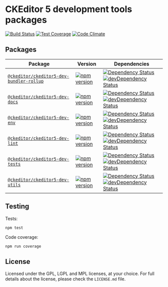 CKEditor 5 development tools packages
=====================================

[![Build Status](https://travis-ci.org/ckeditor/ckeditor5-dev.svg?branch=master)](https://travis-ci.org/ckeditor/ckeditor5-dev)
[![Test Coverage](https://codeclimate.com/github/ckeditor/ckeditor5-dev/badges/coverage.svg)](https://codeclimate.com/github/ckeditor/ckeditor5-dev/coverage)
[![Code Climate](https://codeclimate.com/github/ckeditor/ckeditor5-dev/badges/gpa.svg)](https://codeclimate.com/github/ckeditor/ckeditor5-dev)

## Packages

| Package | Version | Dependencies |
|---------|---------|--------------|
| [`@ckeditor/ckeditor5-dev-bundler-rollup`](/packages/ckeditor5-dev-bundler-rollup) | [![npm version](https://badge.fury.io/js/%40ckeditor%2Fckeditor5-dev-bundler-rollup.svg)](https://www.npmjs.com/package/@ckeditor/ckeditor5-dev-bundler-rollup) | [![Dependency Status](https://david-dm.org/ckeditor/ckeditor5-dev.svg?path=packages/ckeditor5-dev-bundler-rollup)](https://david-dm.org/ckeditor/ckeditor5-dev?path=packages/ckeditor5-dev-bundler-rollup) [![devDependency Status](https://david-dm.org/ckeditor/ckeditor5-dev.svg?path=packages/ckeditor5-dev-bundler-rollup&type=dev)](https://david-dm.org/ckeditor/ckeditor5-dev?path=packages/ckeditor5-dev-bundler-rollup&type=dev) |
| [`@ckeditor/ckeditor5-dev-docs`](/packages/ckeditor5-dev-docs) | [![npm version](https://badge.fury.io/js/%40ckeditor%2Fckeditor5-dev-docs.svg)](https://www.npmjs.com/package/@ckeditor/ckeditor5-dev-docs) | [![Dependency Status](https://david-dm.org/ckeditor/ckeditor5-dev.svg?path=packages/ckeditor5-dev-docs)](https://david-dm.org/ckeditor/ckeditor5-dev?path=packages/ckeditor5-dev-docs) [![devDependency Status](https://david-dm.org/ckeditor/ckeditor5-dev.svg?path=packages/ckeditor5-dev-docs&type=dev)](https://david-dm.org/ckeditor/ckeditor5-dev?path=packages/ckeditor5-dev-docs&type=dev) |
| [`@ckeditor/ckeditor5-dev-env`](/packages/ckeditor5-dev-env) | [![npm version](https://badge.fury.io/js/%40ckeditor%2Fckeditor5-dev-env.svg)](https://www.npmjs.com/package/@ckeditor/ckeditor5-dev-env) | [![Dependency Status](https://david-dm.org/ckeditor/ckeditor5-dev.svg?path=packages/ckeditor5-dev-env)](https://david-dm.org/ckeditor/ckeditor5-dev?path=packages/ckeditor5-dev-env) [![devDependency Status](https://david-dm.org/ckeditor/ckeditor5-dev.svg?path=packages/ckeditor5-dev-env&type=dev)](https://david-dm.org/ckeditor/ckeditor5-dev?path=packages/ckeditor5-dev-env&type=dev) |
| [`@ckeditor/ckeditor5-dev-lint`](/packages/ckeditor5-dev-lint) | [![npm version](https://badge.fury.io/js/%40ckeditor%2Fckeditor5-dev-lint.svg)](https://www.npmjs.com/package/@ckeditor/ckeditor5-dev-lint) | [![Dependency Status](https://david-dm.org/ckeditor/ckeditor5-dev.svg?path=packages/ckeditor5-dev-lint)](https://david-dm.org/ckeditor/ckeditor5-dev?path=packages/ckeditor5-dev-lint) [![devDependency Status](https://david-dm.org/ckeditor/ckeditor5-dev.svg?path=packages/ckeditor5-dev-lint&type=dev)](https://david-dm.org/ckeditor/ckeditor5-dev?path=packages/ckeditor5-dev-lint&type=dev) |
| [`@ckeditor/ckeditor5-dev-tests`](/packages/ckeditor5-dev-tests) | [![npm version](https://badge.fury.io/js/%40ckeditor%2Fckeditor5-dev-tests.svg)](https://www.npmjs.com/package/@ckeditor/ckeditor5-dev-tests) | [![Dependency Status](https://david-dm.org/ckeditor/ckeditor5-dev.svg?path=packages/ckeditor5-dev-tests)](https://david-dm.org/ckeditor/ckeditor5-dev?path=packages/ckeditor5-dev-tests) [![devDependency Status](https://david-dm.org/ckeditor/ckeditor5-dev.svg?path=packages/ckeditor5-dev-tests&type=dev)](https://david-dm.org/ckeditor/ckeditor5-dev?path=packages/ckeditor5-dev-tests&type=dev) |
| [`@ckeditor/ckeditor5-dev-utils`](/packages/ckeditor5-dev-utils) | [![npm version](https://badge.fury.io/js/%40ckeditor%2Fckeditor5-dev-utils.svg)](https://www.npmjs.com/package/@ckeditor/ckeditor5-dev-utils) | [![Dependency Status](https://david-dm.org/ckeditor/ckeditor5-dev.svg?path=packages/ckeditor5-dev-utils)](https://david-dm.org/ckeditor/ckeditor5-dev?path=packages/ckeditor5-dev-utils) [![devDependency Status](https://david-dm.org/ckeditor/ckeditor5-dev.svg?path=packages/ckeditor5-dev-utils&type=dev)](https://david-dm.org/ckeditor/ckeditor5-dev?path=packages/ckeditor5-dev-utils&type=dev) |

## Testing

Tests:

```
npm test
```

Code coverage:

```
npm run coverage
```

## License

Licensed under the GPL, LGPL and MPL licenses, at your choice. For full details about the license, please check the `LICENSE.md` file.
